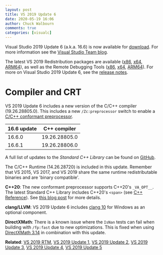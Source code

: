 ```yaml
---
layout: post
title: VS 2019 Update 6
date: 2020-05-19 16:06
author: Chuck Walbourn
comments: true
categories: [visualc]
---
```


Visual Studio 2019 Update 6 (a.k.a. 16.6) is now available for [download](https://visualstudio.microsoft.com/downloads/). For more information see the [Visual Studio Team blog](https://devblogs.microsoft.com/visualstudio/visual-studio-2019-v16-6-and-v16-7-preview-1-ship-today/).
<!--more-->

The latest VS 2019 Redistribution packages are available ([x86](https://aka.ms/vs/16/release/VC_redist.x86.exe), [x64](https://aka.ms/vs/16/release/VC_redist.x64.exe), [ARM64](https://aka.ms/vs/16/release/VC_redist.arm64.exe)), as well as the Remote Debugging Tools ([x86](https://aka.ms/vs/16/release/RemoteTools.x86ret.enu.exe), [x64](https://aka.ms/vs/16/release/RemoteTools.amd64ret.enu.exe), [ARM64](https://aka.ms/vs/16/release/RemoteTools.arm64ret.enu.exe)). For more on Visual Studio 2019 Update 6, see the [release notes](https://docs.microsoft.com/en-us/visualstudio/releases/2019/release-notes).

<h1>Compiler and CRT</h1>

VS 2019 Update 6 includes a new version of the C/C++ compiler (19.26.28805.0). This includes a new ``/Zc:preprocessor`` switch to enable a [C/C++ conformant preprocessor](https://devblogs.microsoft.com/cppblog/announcing-full-support-for-a-c-c-conformant-preprocessor-in-msvc/).

16.6 update | C++ compiler
--|--
16.6.0 | 19.26.28805.0
16.6.1 | 19.26.28806.0

A full list of updates to the *Standard C++ Library* can be found on [GitHub](https://github.com/microsoft/STL/wiki/Changelog#shipped-in-vs-2019-166).

The C/C++ Runtime (14.26.28720) is included in this update. Remember that VS 2015, VS 2017, and VS 2019 share the same runtime redistributable binaries and are 'binary compatible'.

<strong>C++20</strong>: The new conformant preprocessor supports C++20's ``_VA_OPT__``. The latest Standard C++ Library includes C++20's ``<span>`` (see [C++ Reference](https://en.cppreference.com/w/cpp/header/span)). See [this blog post](https://devblogs.microsoft.com/cppblog/c20-features-and-fixes-in-vs-2019-16-1-through-16-6/) for more details.

<strong>clang/LLVM</strong>: VS 2019 Update 6 includes [clang 10](https://releases.llvm.org/10.0.0/tools/clang/docs/ReleaseNotes.html) for Windows as an optional component.

<strong>DirectXMath</strong>: There is a known issue where the <code>IsNan</code> tests can fail when building with <code>/fp:fast</code> due to new optimizations. This is fixed when using [DirectXMath 3.14](https://walbourn.github.io/directxmath-3.14/) in combination with this update.

<strong>Related</strong>: <a href="https://walbourn.github.io/visual-studio-2019/">VS 2019 RTM</a>, <a href="https://walbourn.github.io/vs-2019-update-1/">VS 2019 Update 1</a>, <a href="https://walbourn.github.io/vs-2019-update-2/">VS 2019 Update 2</a>, <a href="https://walbourn.github.io/vs-2019-update-3/">VS 2019 Update 3</a>, <a href="https://walbourn.github.io/vs-2019-update-4/">VS 2019 Update 4</a>, <a href="https://walbourn.github.io/vs-2019-update-5/">VS 2019 Update 5</a>
